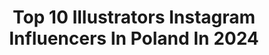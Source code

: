 ---
title: Top 10 Illustrators Instagram Influencers In Poland In 2024
description: >-
  Find top illustrators Instagram influencers in Poland in 2024. Most popular hashtags: #illustration #digitalart #ilustracja #illustrator.
platform: Instagram
hits: 42
text_top: Discover the top-rated Instagram influencers on inBeat.
text_bottom: inBeat holds 42 Instagram influencers like this in Poland for you to contact.
profiles:
  - username: "emilia.dziubak"
    fullname: >-
      Emilia Dziubak 🍋
    bio: >-
      Illustrator
    location: "Poland"
    followers: 51548
    engagement: 316
    commentsToLikes: 0.012088
    id: ck8szg724obg70j78y3oq9bpg
    verified: false
    hashtags: "#emiliadziubak, #barbarakosmowska, #martinwidmark, #bonniercarlsen"
  - username: "nioskacom"
    fullname: >-
      Katarzyna Bogucka
    bio: >-
      Illustrator.
    location: "Poland"
    followers: 7586
    engagement: 400
    commentsToLikes: 0.011243
    id: ck0w3crlpsqx70i1994n3z6ec
    verified: false
    hashtags: "#cutout, #paperwork, #nioska, #paperart"
  - username: "jmudrowska"
    fullname: >-
      Joanna Mudrowska artist
    bio: >-
      • Artist • illustrator • ✉️ kontakt@joannamudrowska.pl ••• @jmudrowska.tattoo in @pracownia_tattelier
    location: "Poland"
    followers: 8106
    engagement: 144
    commentsToLikes: 0.037622
    id: ck5hp80iaqwng0i11m46y4r0e
    verified: false
    hashtags: "#poster, #portrait, #artcards, #love"
  - username: "wonder_franca"
    fullname: >-
      Marta
    bio: >-
      designer | illustrator tattoo apprentice in @scarlettstudiotattoo | Bydgoszcz
    location: "Poland"
    followers: 2603
    engagement: 665
    commentsToLikes: 0.042875
    id: ck6u6qmf1h5l40j71orehgr7i
    verified: false
    hashtags: "#neotraditionaltattoo, #polandtattoos, #whiptattoo, #tattooink"
  - username: "rena.illustration"
    fullname: >-
      Renata Krawczyk
    bio: >-
      Freelance illustrator & designer Collaboration: hello@renaillustration.com ————————— My shop on Etsy:
    location: "Poland"
    followers: 21905
    engagement: 469
    commentsToLikes: 0.022437
    id: ck0vz71rr7mth0i19hwh4v2z9
    verified: false
    hashtags: "#penandinkart, #pendrawing, #fineliner, #sketchbookdrawing"
  - username: "muiri_"
    fullname: >-
      Marta Głowacka 🌿✏️
    bio: >-
      🎨 freelance illustrator 🌻 plants and colors enthusiast 💌 business inquiries/commissions: muiri.art@gmail.com
    location: "Poland"
    followers: 10688
    engagement: 480
    commentsToLikes: 0.080277
    id: ck15sxgwxfapb0i195nokcbam
    verified: false
    hashtags: "#botanicalart, #markerart, #theydrawandgarden, #femaleartist"
  - username: "iwakowalska.pl"
    fullname: >-
      Iwa Kowalska | Custom painting
    bio: >-
      Mama • Illustrator • Pizzalover Illustrations • Logo • Customized family portraits Orders: iwa@iwakowalska.pl
    location: "Poland"
    followers: 6965
    engagement: 301
    commentsToLikes: 0.047607
    id: ck9hbq38vhzhx0j78s3wmtaph
    verified: false
    hashtags: "#digitalillustrator, #giftidea, #perfectgift, #digitalart"
  - username: "anarudak"
    fullname: >-
      Anna Rudak
    bio: >-
      ✺ illustrator ✺ yogi ✺ cloudhead @anarudakdaily
    location: "Poland"
    followers: 28129
    engagement: 357
    commentsToLikes: 0.014822
    id: ck600v5avebup0i14ggi3toac
    verified: false
    hashtags: "#illustration, #polishillustration, #dailyart, #minimal"
  - username: "annahalarewicz"
    fullname: >-
      Anna Halarewicz
    bio: >-
      annahalarewicz@gmail.com #fashionillustrator #annahalarewicz #illustrator #watercolorillustration
    location: "Poland"
    followers: 40979
    engagement: 102
    commentsToLikes: 0.057498
    id: ck5cimoz4sxvd0i115cskcvzn
    verified: false
    hashtags: "#workinprogress, #annahalarewicz, #couture, #watercolor"
  - username: "fennethianell"
    fullname: >-
      Fen
    bio: >-
      PLS DON'T REPOST MY ART TO OTHER SITES! 31 | Poland | PL/ENG | storyboard | fanartist | illustrator @fennethianell on dA, twitter, tumblr, youtube
    location: "Poland"
    followers: 5097
    engagement: 949
    commentsToLikes: 0.025312
    id: ck6tjclq32g650j71ucfargcn
    verified: false
    hashtags: "#kabby, #digitalsketch, #regency, #cartoonstyle"
---